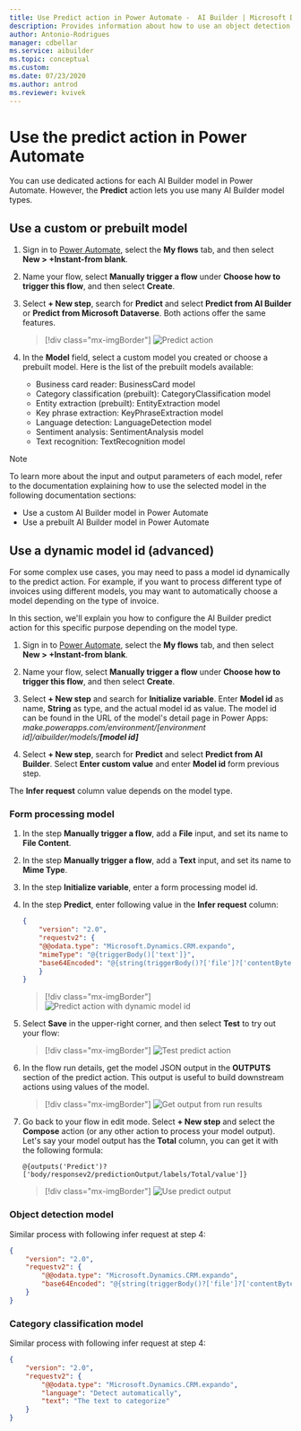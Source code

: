 ```yaml
---
title: Use Predict action in Power Automate -  AI Builder | Microsoft Docs
description: Provides information about how to use an object detection model in Power Automate
author: Antonio-Rodrigues
manager: cdbellar
ms.service: aibuilder
ms.topic: conceptual
ms.custom: 
ms.date: 07/23/2020
ms.author: antrod
ms.reviewer: kvivek
---
```


# Use the predict action in Power Automate


You can use dedicated actions for each AI Builder model in Power Automate. However, the **Predict** action lets you use many AI Builder model types.

## Use a custom or prebuilt model

1. Sign in to [Power Automate](https://flow.microsoft.com/), select the **My flows** tab, and then select **New > +Instant-from blank**.
1. Name your flow, select **Manually trigger a flow** under **Choose how to trigger this flow**, and then select **Create**.
1. Select **+ New step**, search for **Predict** and select **Predict from AI Builder** or **Predict from Microsoft Dataverse**. Both actions offer the same features.

    > [!div class="mx-imgBorder"]
    > ![Predict action](media/predict-action.png "Predict action")

1. In the **Model** field, select a custom model you created or choose a prebuilt model. Here is the list of the prebuilt models available:
   - Business card reader: BusinessCard model
   - Category classification (prebuilt): CategoryClassification model
   - Entity extraction (prebuilt): EntityExtraction model 
   - Key phrase extraction: KeyPhraseExtraction model
   - Language detection: LanguageDetection model
   - Sentiment analysis: SentimentAnalysis model
   - Text recognition: TextRecognition model

>[!NOTE]
>
>To learn more about the input and output parameters of each model, refer to the documentation explaining how to use the selected model in the following documentation sections:
>- Use a custom AI Builder model in Power Automate
>- Use a prebuilt AI Builder model in Power Automate


## Use a dynamic model id (advanced)
For some complex use cases, you may need to pass a model id dynamically to the predict action. For example, if you want to process different type of invoices using different models, you may want to automatically choose a model depending on the type of invoice.

In this section, we'll explain you how to configure the AI Builder predict action for this specific purpose depending on the model type.

1. Sign in to [Power Automate](https://flow.microsoft.com/), select the **My flows** tab, and then select **New > +Instant-from blank**.

1. Name your flow, select **Manually trigger a flow** under **Choose how to trigger this flow**, and then select **Create**.

1. Select **+ New step** and search for **Initialize variable**. Enter **Model id** as name, **String** as type, and the actual model id as value. 
The model id can be found in the URL of the model's detail page in Power Apps: *make.powerapps.com/environment/[environment id]/aibuilder/models/**[model id]*** 

1. Select **+ New step**, search for **Predict** and select **Predict from AI Builder**. Select **Enter custom value** and enter **Model id** form previous step.

The **Infer request** column value depends on the model type.

### Form processing model

1. In the step **Manually trigger a flow**, add a **File** input, and set its name to **File Content**.
1. In the step **Manually trigger a flow**, add a **Text** input, and set its name to **Mime Type**.
1. In the step **Initialize variable**, enter a form processing model id.
1. In the step **Predict**, enter following value in the **Infer request** column:

    ```json
    {
        "version": "2.0",
        "requestv2": {
        "@@odata.type": "Microsoft.Dynamics.CRM.expando",
        "mimeType": "@{triggerBody()['text']}",
        "base64Encoded": "@{string(triggerBody()?['file']?['contentBytes'])}"
        }
    }
    ```

    > [!div class="mx-imgBorder"]
    > ![Predict action with dynamic model id](media/DynModelId-1.png "Predict action with dynamic model id")

1. Select **Save** in the upper-right corner, and then select **Test** to try out your flow:

    > [!div class="mx-imgBorder"]
    > ![Test predict action](media/DynModelId-2.png "Test predict action")

1. In the flow run details, get the model JSON output in the **OUTPUTS** section of the predict action. This output is useful to build downstream actions using values of the model.

    > [!div class="mx-imgBorder"]
    > ![Get output from run results](media/DynModelId-3.png "Get output from run results")

1. Go back to your flow in edit mode. Select  **+ New step** and select the **Compose** action (or any other action to process your model output). Let's say your model output has the **Total** column, you can get it with the following formula:

    ```
    @{outputs('Predict')?['body/responsev2/predictionOutput/labels/Total/value']}
    ```

    > [!div class="mx-imgBorder"]
    > ![Use predict output](media/DynModelId-4.png "Use predict output")


### Object detection model

Similar process with following infer request at step 4:

```json
{
    "version": "2.0",
    "requestv2": {
        "@@odata.type": "Microsoft.Dynamics.CRM.expando",
        "base64Encoded": "@{string(triggerBody()?['file']?['contentBytes'])}"
    }
}
```


### Category classification model

Similar process with following infer request at step 4:

```json
{
    "version": "2.0",
    "requestv2": {
        "@@odata.type": "Microsoft.Dynamics.CRM.expando",
        "language": "Detect automatically",
        "text": "The text to categorize"
    }
}
```
